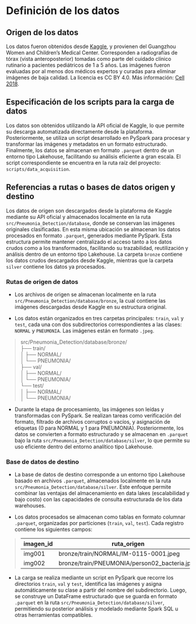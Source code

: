 # Definición de los datos

## Origen de los datos

 Los datos fueron obtenidos desde [Kaggle](https://www.kaggle.com/datasets/paultimothymooney/chest-xray-pneumonia), y provienen del Guangzhou Women and Children’s Medical Center. Corresponden a radiografías de tórax (vista anteroposterior) tomadas como parte del cuidado clínico rutinario a pacientes pediátricos de 1 a 5 años. Las imágenes fueron evaluadas por al menos dos médicos expertos y curadas para eliminar imágenes de baja calidad. La licencia es CC BY 4.0. Más información: [Cell 2018](http://www.cell.com/cell/fulltext/S0092-8674(18)30154-5).

## Especificación de los scripts para la carga de datos

Los datos son obtenidos utilizando la API oficial de Kaggle, lo que permite su descarga automatizada directamente desde la plataforma. Posteriormente, se utiliza un script desarrollado en PySpark para procesar y transformar las imágenes y metadatos en un formato estructurado. Finalmente, los datos se almacenan en formato `.parquet` dentro de un entorno tipo Lakehouse, facilitando su análisis eficiente a gran escala. El script correspondiente se encuentra en la ruta raíz del proyecto: `scripts/data_acquisition`.

## Referencias a rutas o bases de datos origen y destino

Los datos de origen son descargados desde la plataforma de Kaggle mediante su API oficial y almacenados localmente en la ruta `src/Pneumonia_Detection/database`, donde se conservan las imágenes originales clasificadas. En esta misma ubicación se almacenan los datos procesados en formato `.parquet`, generados mediante PySpark. Esta estructura permite mantener centralizado el acceso tanto a los datos crudos como a los transformados, facilitando su trazabilidad, reutilización y análisis dentro de un entorno tipo Lakehouse.
La carpeta `bronze` contiene los datos crudos descargados desde Kaggle, mientras que la carpeta `silver` contiene los datos ya procesados.

### Rutas de origen de datos

- Los archivos de origen se almacenan localmente en la ruta `src/Pneumonia_Detection/database/bronze`, la cual contiene las imágenes descargadas desde Kaggle en su estructura original.

- Los datos están organizados en tres carpetas principales: `train`, `val` y `test`, cada una con dos subdirectorios correspondientes a las clases: `NORMAL` y `PNEUMONIA`. Las imágenes están en formato `.jpeg`.  
> src/Pneumonia_Detection/database/bronze/  
>├── train/  
>│   ├── NORMAL/  
>│   └── PNEUMONIA/  
>├── val/  
>│   ├── NORMAL/  
>│   └── PNEUMONIA/  
>└── test/  
>│   ├── NORMAL/  
>│   └── PNEUMONIA/  

- Durante la etapa de procesamiento, las imágenes son leídas y transformadas con PySpark. Se realizan tareas como verificación del formato, filtrado de archivos corruptos o vacíos, y asignación de etiquetas (0 para NORMAL y 1 para PNEUMONIA). Posteriormente, los datos se convierten a formato estructurado y se almacenan en `.parquet` bajo la ruta `src/Pneumonia_Detection/database/silver`, lo que permite su uso eficiente dentro del entorno analítico tipo Lakehouse.

### Base de datos de destino

- La base de datos de destino corresponde a un entorno tipo Lakehouse basado en archivos `.parquet`, almacenados localmente en la ruta `src/Pneumonia_Detection/database/silver`. Este enfoque permite combinar las ventajas del almacenamiento en data lakes (escalabilidad y bajo costo) con las capacidades de consulta estructurada de los data warehouses.

- Los datos procesados se almacenan como tablas en formato columnar `.parquet`, organizadas por particiones (`train`, `val`, `test`). Cada registro contiene los siguientes campos:

>| imagen_id | ruta_origen                                    | clase     | clase_codificada |
>|-----------|------------------------------------------------|-----------|------------------|
>| img001    | bronze/train/NORMAL/IM-0115-0001.jpeg          | NORMAL    | 0                |
>| img002    | bronze/train/PNEUMONIA/person02_bacteria.jpeg  | PNEUMONIA | 1                |

- La carga se realiza mediante un script en PySpark que recorre los directorios `train`, `val` y `test`, identifica las imágenes y asigna automáticamente su clase a partir del nombre del subdirectorio. Luego, se construye un DataFrame estructurado que se guarda en formato `.parquet` en la ruta `src/Pneumonia_Detection/database/silver`, permitiendo su posterior análisis y modelado mediante Spark SQL u otras herramientas compatibles.
